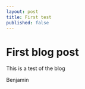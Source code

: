 ```yaml
---
layout: post
title: First test
published: false
---
```


# First blog post

This is a test of the blog

Benjamin
